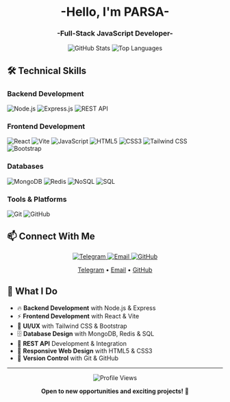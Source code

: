 <h1 align="center">-Hello, I'm PARSA-</h1>
<h3 align="center">-Full-Stack JavaScript Developer-</h3>

<p align="center">
  <img src="https://github-readme-stats.vercel.app/api?username=parsa-saadat&show_icons=true&theme=radical" alt="GitHub Stats" />
  <img src="https://github-readme-stats.vercel.app/api/top-langs/?username=parsa-saadat&layout=compact&theme=radical" alt="Top Languages" />
</p>

## 🛠️ Technical Skills

### **Backend Development**
![Node.js](https://img.shields.io/badge/Node.js-339933?style=for-the-badge&logo=nodedotjs&logoColor=white)
![Express.js](https://img.shields.io/badge/Express.js-000000?style=for-the-badge&logo=express&logoColor=white)
![REST API](https://img.shields.io/badge/REST_API-FF6C37?style=for-the-badge&logo=json&logoColor=white)

### **Frontend Development**
![React](https://img.shields.io/badge/React-20232A?style=for-the-badge&logo=react&logoColor=61DAFB)
![Vite](https://img.shields.io/badge/Vite-646CFF?style=for-the-badge&logo=vite&logoColor=white)
![JavaScript](https://img.shields.io/badge/JavaScript-F7DF1E?style=for-the-badge&logo=javascript&logoColor=black)
![HTML5](https://img.shields.io/badge/HTML5-E34F26?style=for-the-badge&logo=html5&logoColor=white)
![CSS3](https://img.shields.io/badge/CSS3-1572B6?style=for-the-badge&logo=css3&logoColor=white)
![Tailwind CSS](https://img.shields.io/badge/Tailwind_CSS-38B2AC?style=for-the-badge&logo=tailwind-css&logoColor=white)
![Bootstrap](https://img.shields.io/badge/Bootstrap-7952B3?style=for-the-badge&logo=bootstrap&logoColor=white)

### **Databases**
![MongoDB](https://img.shields.io/badge/MongoDB-47A248?style=for-the-badge&logo=mongodb&logoColor=white)
![Redis](https://img.shields.io/badge/Redis-DC382D?style=for-the-badge&logo=redis&logoColor=white)
![NoSQL](https://img.shields.io/badge/NoSQL-000000?style=for-the-badge&logo=databricks&logoColor=white)
![SQL](https://img.shields.io/badge/SQL-4479A1?style=for-the-badge&logo=postgresql&logoColor=white)

### **Tools & Platforms**
![Git](https://img.shields.io/badge/Git-F05032?style=for-the-badge&logo=git&logoColor=white)
![GitHub](https://img.shields.io/badge/GitHub-181717?style=for-the-badge&logo=github&logoColor=white)

## 📫 Connect With Me

<p align="center">
  <a href="https://t.me/ParsaSaadat">
    <img src="https://img.shields.io/badge/Telegram-2CA5E0?style=for-the-badge&logo=telegram&logoColor=white" alt="Telegram" />
  </a>
  <a href="mailto:parsasaadat13881@gmail.com">
    <img src="https://img.shields.io/badge/Email-D14836?style=for-the-badge&logo=gmail&logoColor=white" alt="Email" />
  </a>
  <a href="https://github.com/parsa-saadat">
    <img src="https://img.shields.io/badge/GitHub-181717?style=for-the-badge&logo=github&logoColor=white" alt="GitHub" />
  </a>
</p>

<p align="center">
  <a href="https://t.me/ParsaSaadat" target="_blank">Telegram</a> • 
  <a href="mailto:parsasaadat13881@gmail.com" target="_blank">Email</a> • 
  <a href="https://github.com/parsa-saadat" target="_blank">GitHub</a>
</p>

## 🌟 What I Do

- 🔥 **Backend Development** with Node.js & Express
- ⚡ **Frontend Development** with React & Vite
- 🎨 **UI/UX** with Tailwind CSS & Bootstrap
- 🗄️ **Database Design** with MongoDB, Redis & SQL
- 🔌 **REST API** Development & Integration
- 📱 **Responsive Web Design** with HTML5 & CSS3
- 🔄 **Version Control** with Git & GitHub

---

<div align="center">

<p align="center"> 
  <img src="https://komarev.com/ghpvc/?username=parsa-saadat&label=Profile%20Views&color=0e75b6&style=flat" alt="Profile Views" /> 
</p>

**Open to new opportunities and exciting projects!** 🚀

</div>
